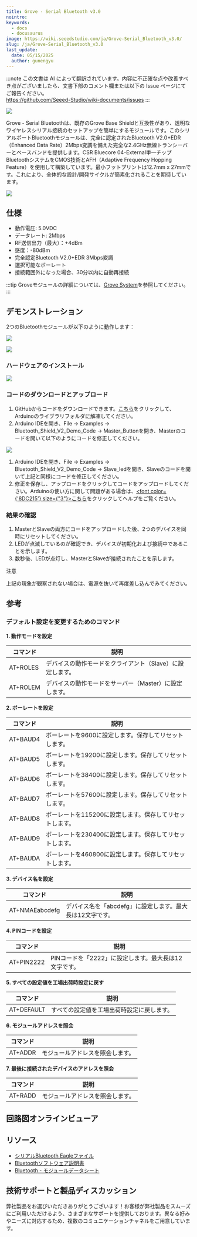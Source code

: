 ```yaml
---
title: Grove - Serial Bluetooth v3.0
nointro:
keywords:
  - docs
  - docusaurus
image: https://wiki.seeedstudio.com/ja/Grove-Serial_Bluetooth_v3.0/
slug: /ja/Grove-Serial_Bluetooth_v3.0
last_update:
  date: 05/15/2025
  author: gunengyu
---
```

:::note
この文書は AI によって翻訳されています。内容に不正確な点や改善すべき点がございましたら、文書下部のコメント欄または以下の Issue ページにてご報告ください。  
https://github.com/Seeed-Studio/wiki-documents/issues
:::

![](https://files.seeedstudio.com/wiki/Grove-Serial_Bluetooth_v3.0/img/Grove-Serial_Bluetooth_v3.0.jpg)

Grove - Serial Bluetoothは、既存のGrove Base Shieldと互換性があり、透明なワイヤレスシリアル接続のセットアップを簡単にするモジュールです。このシリアルポートBluetoothモジュールは、完全に認定されたBluetooth V2.0+EDR（Enhanced Data Rate）2Mbps変調を備えた完全な2.4GHz無線トランシーバーとベースバンドを提供します。CSR Bluecore 04-External単一チップBluetoothシステムをCMOS技術とAFH（Adaptive Frequency Hopping Feature）を使用して構築しています。最小フットプリントは12.7mm x 27mmです。これにより、全体的な設計/開発サイクルが簡素化されることを期待しています。

[![](https://files.seeedstudio.com/wiki/common/Get_One_Now_Banner.png)](https://www.seeedstudio.com/Grove-Serial-Bluetooth-v3.0-p-2475.html)

仕様
--------------

- 動作電圧: 5.0VDC
- データレート: 2Mbps
- RF送信出力（最大）：+4dBm
- 感度：-80dBm
- 完全認定Bluetooth V2.0+EDR 3Mbps変調
- 選択可能なボーレート
- 接続範囲外になった場合、30分以内に自動再接続

:::tip
Groveモジュールの詳細については、[Grove System](https://wiki.seeedstudio.com/ja/Grove_System/)を参照してください。
:::

デモンストレーション
-------------

2つのBluetoothモジュールが以下のように動作します：

![](https://files.seeedstudio.com/wiki/Grove-Serial_Bluetooth_v3.0/img/Ppt5.JPG)

![](https://files.seeedstudio.com/wiki/Grove-Serial_Bluetooth_v3.0/img/Ppt6.JPG)

### ハードウェアのインストール

![](https://files.seeedstudio.com/wiki/Grove-Serial_Bluetooth_v3.0/img/Grove_serial_bluetooth_3_.jpg.png)

### コードのダウンロードとアップロード

1. GitHubからコードをダウンロードできます。[こちら](https://github.com/Seeed-Studio/Bluetooth_Shield_V2_Demo_Code/archive/master.zip)をクリックして、Arduinoのライブラリフォルダに解凍してください。
2. Arduino IDEを開き、File -> Examples -> Bluetooth_Shield_V2_Demo_Code -> Master_Buttonを開き、Masterのコードを開いて以下のようにコードを修正してください。

![](https://files.seeedstudio.com/wiki/Grove-Serial_Bluetooth_v3.0/img/Grove_serial_bluetooth_4_.jpg.png)

1. Arduino IDEを開き、File -> Examples -> Bluetooth_Shield_V2_Demo_Code -> Slave_ledを開き、Slaveのコードを開いて上記と同様にコードを修正してください。
2. 修正を保存し、アップロードをクリックしてコードをアップロードしてください。Arduinoの使い方に関して問題がある場合は、<a href="/Getting_Started_with_Seeeduino"><span><font color={'8DC215'} size={"3"}>こちら</font></span></a>をクリックしてヘルプをご覧ください。

### 結果の確認

1. MasterとSlaveの両方にコードをアップロードした後、2つのデバイスを同時にリセットしてください。
2. LEDが点滅しているのが確認でき、デバイスが初期化および接続中であることを示します。
3. 数秒後、LEDが点灯し、MasterとSlaveが接続されたことを示します。

<div class="admonition note">
<p class="admonition-title">注意</p>
上記の現象が観察されない場合は、電源を抜いて再度差し込んでみてください。
</div>

参考
---------

### デフォルト設定を変更するためのコマンド

**1. 動作モードを設定**

| コマンド  | 説明                                     |
|----------|-----------------------------------------|
| AT+ROLES | デバイスの動作モードをクライアント（Slave）に設定します。 |
| AT+ROLEM | デバイスの動作モードをサーバー（Master）に設定します。 |

**2. ボーレートを設定**

| コマンド  | 説明                                     |
|----------|-----------------------------------------|
| AT+BAUD4 | ボーレートを9600に設定します。保存してリセットします。 |
| AT+BAUD5 | ボーレートを19200に設定します。保存してリセットします。 |
| AT+BAUD6 | ボーレートを38400に設定します。保存してリセットします。 |
| AT+BAUD7 | ボーレートを57600に設定します。保存してリセットします。 |
| AT+BAUD8 | ボーレートを115200に設定します。保存してリセットします。 |
| AT+BAUD9 | ボーレートを230400に設定します。保存してリセットします。 |
| AT+BAUDA | ボーレートを460800に設定します。保存してリセットします。 |

**3. デバイス名を設定**

| コマンド        | 説明                                    |
|----------------|----------------------------------------|
| AT+NMAEabcdefg | デバイス名を「abcdefg」に設定します。最大長は12文字です。 |

**4. PINコードを設定**

| コマンド    | 説明                          |
|------------|------------------------------|
| AT+PIN2222 | PINコードを「2222」に設定します。最大長は12文字です。 |

**5. すべての設定値を工場出荷時設定に戻す**

| コマンド    | 説明                              |
|------------|----------------------------------|
| AT+DEFAULT | すべての設定値を工場出荷時設定に戻します。 |

**6. モジュールアドレスを照会**

| コマンド | 説明          |
|---------|--------------|
| AT+ADDR | モジュールアドレスを照会します。 |

**7. 最後に接続されたデバイスのアドレスを照会**

| コマンド | 説明          |
|---------|--------------|
| AT+RADD | モジュールアドレスを照会します。 |

<!-- ## Schematic Online Viewer -->

<!-- <div className="altium-ecad-viewer" data-project-src="https://files.seeedstudio.com/wiki/Grove-Serial_Bluetooth_v3.0/res/<div>
  Grove-Serial_Bluetooth_eagle_file.zip" style={{borderRadius: '0px 0px 4px 4px', height: 500, borderStyle: 'solid', borderWidth: 1, borderColor: 'rgb(241, 241, 241)', overflow: 'hidden', maxWidth: 1280, maxHeight: 700, boxSizing: 'border-box'}} -&gt; < div>
</div> -->

## 回路図オンラインビューア

<div className="altium-ecad-viewer" data-project-src="https://files.seeedstudio.com/wiki/Grove-Serial_Bluetooth_v3.0/res/<div>
  Grove-Serial_Bluetooth_eagle_file.zip" style={{borderRadius: '0px 0px 4px 4px', height: 500, borderStyle: 'solid', borderWidth: 1, borderColor: 'rgb(241, 241, 241)', overflow: 'hidden', maxWidth: 1280, maxHeight: 700, boxSizing: 'border-box'}}>
</div>

リソース
---------

- [シリアルBluetooth Eagleファイル](https://files.seeedstudio.com/wiki/Grove-Serial_Bluetooth_v3.0/res/Grove-Serial_Bluetooth_eagle_file.zip)
- [Bluetoothソフトウェア説明書](https://files.seeedstudio.com/wiki/Bluetooth_Shield_V2/res/Bluetooth_en.pdf)
- [Bluetooth - モジュールデータシート](https://files.seeedstudio.com/wiki/Grove-Serial_Bluetooth_v3.0/res/Bluetooth_module.pdf)

<!-- このMarkdownファイルは https://www.seeedstudio.com/wiki/Grove_-_Serial_Bluetooth_v3.0 から作成されました -->

## 技術サポートと製品ディスカッション

弊社製品をお選びいただきありがとうございます！お客様が弊社製品をスムーズにご利用いただけるよう、さまざまなサポートを提供しております。異なる好みやニーズに対応するため、複数のコミュニケーションチャネルをご用意しています。

<div class="button_tech_support_container">
<a href="https://forum.seeedstudio.com/" class="button_forum"></a> 
<a href="https://www.seeedstudio.com/contacts" class="button_email"></a>
</div>

<div class="button_tech_support_container">
<a href="https://discord.gg/eWkprNDMU7" class="button_discord"></a> 
<a href="https://github.com/Seeed-Studio/wiki-documents/discussions/69" class="button_discussion"></a>
</div>